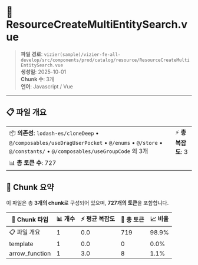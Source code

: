# 📄 ResourceCreateMultiEntitySearch.vue

> **파일 경로**: `vizier(sample)/vizier-fe-all-develop/src/components/prod/catalog/resource/ResourceCreateMultiEntitySearch.vue`  
> **생성일**: 2025-10-01  
> **Chunk 수**: 3개  
> **언어**: Javascript / Vue
---





## 📋 파일 개요

| | |
|--|--|
| 📦 **의존성**: `lodash-es/cloneDeep` • `@/composables/useDragUserPocket` • `@/enums` • `@/store` • `@/constants/` • `@/composables/useGroupCode` 외 3개 | ⚡ **총 복잡도**: 3 |
| 📊 **총 토큰 수**: 727 |  |






## 🧩 Chunk 요약

이 파일은 총 **3개의 chunk**로 구성되어 있으며, **727개의 토큰**을 포함합니다.

| 🧩 Chunk 타입 | 📊 개수 | ⚡ 평균 복잡도 | 📝 총 토큰 | 📈 비율 |
|---------------|--------|-------------|----------|--------|
| 📋 파일 개요 | 1 | 0.0 | 719 | 98.9% |
| template | 1 | 0.0 | 0 | 0.0% |
| arrow_function | 1 | 3.0 | 8 | 1.1% |

